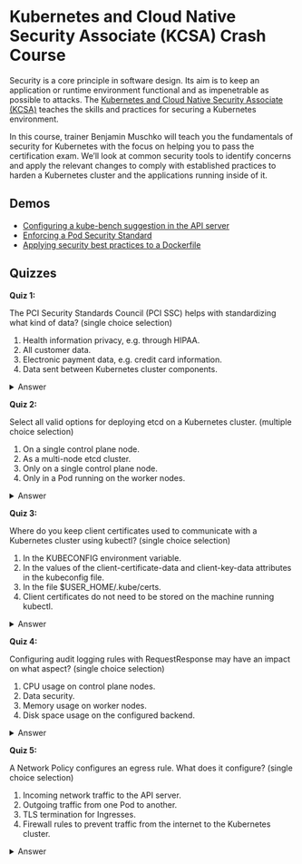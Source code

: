 # Kubernetes and Cloud Native Security Associate (KCSA) Crash Course

Security is a core principle in software design. Its aim is to keep an application or runtime environment functional and as impenetrable as possible to attacks. The [Kubernetes and Cloud Native Security Associate (KCSA)](https://training.linuxfoundation.org/certification/kubernetes-and-cloud-native-security-associate-kcsa/) teaches the skills and practices for securing a Kubernetes environment.

In this course, trainer Benjamin Muschko will teach you the fundamentals of security for Kubernetes with the focus on helping you to pass the certification exam. We’ll look at common security tools to identify concerns and apply the relevant changes to comply with established practices to harden a Kubernetes cluster and the applications running inside of it.

## Demos

* [Configuring a kube-bench suggestion in the API server](https://learning.oreilly.com/interactive-lab/fixing-issues-discovered/9781098149659/)
* [Enforcing a Pod Security Standard](https://learning.oreilly.com/interactive-lab/creating-a-pod/9781098149871/)
* [Applying security best practices to a Dockerfile](https://learning.oreilly.com/interactive-lab/applying-security-best/9781098149970/)

## Quizzes

**Quiz 1:**

The PCI Security Standards Council (PCI SSC) helps with standardizing what kind of data? (single choice selection)

1. Health information privacy, e.g. through HIPAA.
2. All customer data.
3. Electronic payment data, e.g. credit card information.
4. Data sent between Kubernetes cluster components.

<details><summary>Answer</summary>
<p>
The correct answer is 3. [PCI SSC standards](https://www.pcisecuritystandards.org/about_us/) and resources help protect the people, processes, and technologies across the payment ecosystem to help secure payments worldwide.
</p>
</details>

**Quiz 2:**

Select all valid options for deploying etcd on a Kubernetes cluster. (multiple choice selection)

1. On a single control plane node.
2. As a multi-node etcd cluster.
3. Only on a single control plane node.
4. Only in a Pod running on the worker nodes.

<details><summary>Answer</summary>
<p>
The correct answer is 1 and 2. [Etcd](https://kubernetes.io/docs/tasks/administer-cluster/configure-upgrade-etcd/) can be deployed on a single control plane for testing purposes. In production, it makes more sense to set up a HA cluster with multiple etcd instances.
</p>
</details>

**Quiz 3:**

Where do you keep client certificates used to communicate with a Kubernetes cluster using kubectl? (single choice selection)

1. In the KUBECONFIG environment variable.
2. In the values of the client-certificate-data and client-key-data attributes in the kubeconfig file.
3. In the file $USER_HOME/.kube/certs.
4. Client certificates do not need to be stored on the machine running kubectl.

<details><summary>Answer</summary>
<p>
The correct answer is 2. Every user entry in the [kubeconfig file](https://kubernetes.io/docs/concepts/configuration/organize-cluster-access-kubeconfig/) will have to have a base64-encoded value for the client certificate. This information will be sent every time you make a call based on the user selected for the current context.
</p>
</details>

**Quiz 4:**

Configuring audit logging rules with RequestResponse may have an impact on what aspect? (single choice selection)

1. CPU usage on control plane nodes.
2. Data security.
3. Memory usage on worker nodes.
4. Disk space usage on the configured backend.

<details><summary>Answer</summary>
<p>
The correct answer is 4. The [audit log level](https://kubernetes.io/docs/tasks/debug/debug-cluster/audit/#audit-policy) RequestResponse captures the most information possible for incoming requests. Therefore, you will need to make sure you can store the data on the configured backend. CPU and memory will not be impacted significantly by configuring audit logging.
</p>
</details>

**Quiz 5:**

A Network Policy configures an egress rule. What does it configure? (single choice selection)

1. Incoming network traffic to the API server.
2. Outgoing traffic from one Pod to another.
3. TLS termination for Ingresses.
4. Firewall rules to prevent traffic from the internet to the Kubernetes cluster.

<details><summary>Answer</summary>
<p>
The correct answer is 2. [Network policies](https://kubernetes.io/docs/concepts/services-networking/network-policies/) control Pod-to-Pod communication. Ingress rules configure incoming network traffic to a Pod. Egress rules configure outgoing traffic from a Pod.
</p>
</details>